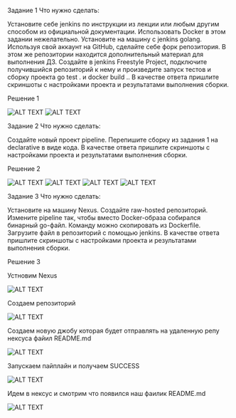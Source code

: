 Задание 1
Что нужно сделать:

Установите себе jenkins по инструкции из лекции или любым другим способом из официальной документации. Использовать Docker в этом задании нежелательно.
Установите на машину с jenkins golang.
Используя свой аккаунт на GitHub, сделайте себе форк репозитория. В этом же репозитории находится дополнительный материал для выполнения ДЗ.
Создайте в jenkins Freestyle Project, подключите получившийся репозиторий к нему и произведите запуск тестов и сборку проекта go test . и docker build ..
В качестве ответа пришлите скриншоты с настройками проекта и результатами выполнения сборки.
 
Решение 1

![ALT TEXT](https://github.com/mezhibo/sys-pattern-homework/blob/389952993b61930fa6b5728631bec66a8f512015/img/jenkins1.jpg)
![ALT TEXT](https://github.com/mezhibo/sys-pattern-homework/blob/7d8ae9daecd346bc7065eea070f25f609c98a47e/img/jenkins2.jpg)


Задание 2
Что нужно сделать:

Создайте новый проект pipeline.
Перепишите сборку из задания 1 на declarative в виде кода.
В качестве ответа пришлите скриншоты с настройками проекта и результатами выполнения сборки.

Решение 2

![ALT TEXT](https://github.com/mezhibo/sys-pattern-homework/blob/1b3e30f038e87798aeb30d962ef3989986660dd9/img/jenkins6.jpg)
![ALT TEXT](https://github.com/mezhibo/sys-pattern-homework/blob/1b3e30f038e87798aeb30d962ef3989986660dd9/img/jenkins3.jpg)
![ALT TEXT](https://github.com/mezhibo/sys-pattern-homework/blob/1b3e30f038e87798aeb30d962ef3989986660dd9/img/jenkins4.jpg)
![ALT TEXT](https://github.com/mezhibo/sys-pattern-homework/blob/1b3e30f038e87798aeb30d962ef3989986660dd9/img/jenkins5.jpg)



Задание 3
Что нужно сделать:

Установите на машину Nexus.
Создайте raw-hosted репозиторий.
Измените pipeline так, чтобы вместо Docker-образа собирался бинарный go-файл. Команду можно скопировать из Dockerfile.
Загрузите файл в репозиторий с помощью jenkins.
В качестве ответа пришлите скриншоты с настройками проекта и результатами выполнения сборки.

Решение 3

Устновим Nexus 

![ALT TEXT](https://github.com/mezhibo/sys-pattern-homework/blob/b707c01179ac9043a052a5ab0b796001688eee56/img/NEXUS1.png)

Создаем репозиторий

![ALT TEXT](https://github.com/mezhibo/sys-pattern-homework/blob/b707c01179ac9043a052a5ab0b796001688eee56/img/NEXUS2.png)

Создаем новую джобу которая будет отправлять на удаленную репу нексуса файил README.md

![ALT TEXT](https://github.com/mezhibo/sys-pattern-homework/blob/b0248ff4db6fe27998d5cf54c7fe8a3bd3e5c38e/img/jenkins7.jpg)

Запускаем пайплайн и получаем SUCCESS

![ALT TEXT](https://github.com/mezhibo/sys-pattern-homework/blob/b0248ff4db6fe27998d5cf54c7fe8a3bd3e5c38e/img/jenkins8.jpg)

Идем в нексус и смотрим что появился наш фаилик README.md

![ALT TEXT](https://github.com/mezhibo/sys-pattern-homework/blob/b0248ff4db6fe27998d5cf54c7fe8a3bd3e5c38e/img/jenkins9.jpg)


